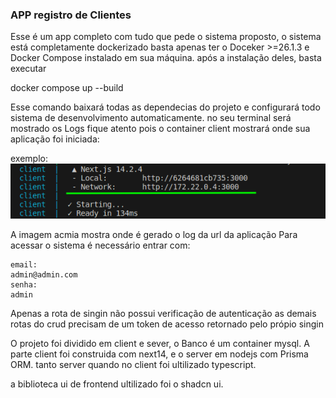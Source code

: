 ###  APP registro de Clientes

Esse é um app completo com tudo que pede o sistema proposto, o sistema está completamente dockerizado basta apenas ter o Doceker >=26.1.3 e Docker Compose instalado em sua máquina. após a instalação deles, basta executar 

docker compose  up --build

Esse comando baixará todas as dependecias do projeto e configurará todo sistema de desenvolvimento automaticamente.
no seu terminal será mostrado os Logs fique atento pois o container client mostrará onde sua aplicação foi iniciada:

exemplo:
![alt text](readme2024-06-24_11-25.png)

A imagem acmia mostra onde é gerado o log da url da aplicação
Para acessar o sistema é necessário entrar com:

    email:
    admin@admin.com
    senha:
    admin

Apenas a rota de singin não possui verificação de autenticação as demais rotas do crud precisam de um token de acesso retornado pelo própio singin


O projeto foi dividido em client e sever, o Banco é um container mysql. A parte client foi construida com next14, e o server em nodejs com Prisma ORM. tanto server quando no client foi ultilizado typescript.

a biblioteca ui de frontend ultilizado foi o shadcn ui. 

